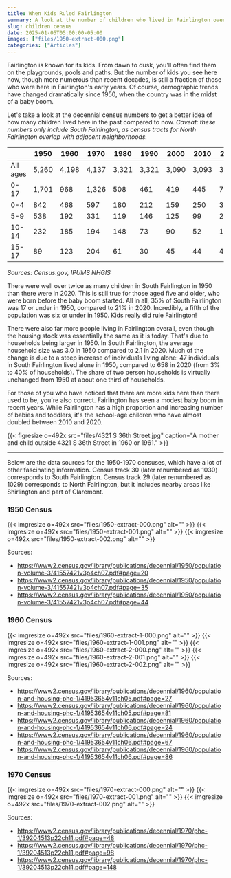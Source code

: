 ```yaml
---
title: When Kids Ruled Fairlington
summary: A look at the number of children who lived in Fairlington over time.
slug: children census
date: 2025-01-05T05:00:00-05:00
images: ["files/1950-extract-000.png"]
categories: ["Articles"]
---
```


Fairlington is known for its kids. From dawn to dusk, you'll often find them on the playgrounds, pools and paths. But the number of kids you see here now, though more numerous than recent decades, is still a fraction of those who were here in Fairlington's early years. Of course, demographic trends have changed dramatically since 1950, when the country was in the midst of a baby boom.

Let's take a look at the decennial census numbers to get a better idea of how many children lived here in the past compared to now. *Caveat: these numbers only include South Fairlington, as census tracts for North Fairlington overlap with adjacent neighborhoods.*

|  | 1950 | 1960 | 1970 | 1980 | 1990 | 2000 | 2010 | 2020 |
| ---- | ---- | ---- | ---- | ---- | ---- | ---- | ---- | ---- |
| All ages | 5,260 | 4,198 | 4,137 | 3,321 | 3,321 | 3,090 | 3,093 | 3,390 |
| 0-17 | 1,701 | 968 | 1,326 | 508 | 461 | 419 | 445 | 706 |
| 0-4 | 842 | 468 | 597 | 180 | 212 | 159 | 250 | 322 |
| 5-9 | 538 | 192 | 331 | 119 | 146 | 125 | 99 | 217 |
| 10-14 | 232 | 185 | 194 | 148 | 73 | 90 | 52 | 125 |
| 15-17 | 89 | 123 | 204 | 61 | 30 | 45 | 44 | 42 |

*Sources: Census.gov, IPUMS NHGIS*

There were well over twice as many children in South Fairlington in 1950 than there were in 2020. This is still true for those aged five and older, who were born before the baby boom started. All in all, 35% of South Fairlington was 17 or under in 1950, compared to 21% in 2020. Incredibly, a fifth of the population was six or under in 1950. Kids really did rule Fairlington!

There were also far more people living in Fairlington overall, even though the housing stock was essentially the same as it is today. That's due to households being larger in 1950. In South Fairlington, the average household size was 3.0 in 1950 compared to 2.1 in 2020. Much of the change is due to a steep increase of individuals living alone: 47 individuals in South Fairlington lived alone in 1950, compared to 658 in 2020 (from 3% to 40% of households). The share of two person households is virtually unchanged from 1950 at about one third of households.

For those of you who have noticed that there are more kids here than there used to be, you're also correct. Fairlington has seen a modest baby boom in recent years. While Fairlington has a high proportion and increasing number of babies and toddlers, it's the school-age children who have almost doubled between 2010 and 2020.

{{< figresize o=492x src="files/4321 S 36th Street.jpg" caption="A mother and child outside 4321 S 36th Street in 1960 or 1961." >}}

---

Below are the data sources for the 1950-1970 censuses, which have a lot of other fascinating information. Census track 30 (later renumbered as 1030) corresponds to South Fairlington. Census track 29 (later renumbered as 1029) corresponds to North Fairlington, but it includes nearby areas like Shirlington and part of Claremont.

### 1950 Census

{{< imgresize o=492x src="files/1950-extract-000.png" alt="" >}}
{{< imgresize o=492x src="files/1950-extract-001.png" alt="" >}}
{{< imgresize o=492x src="files/1950-extract-002.png" alt="" >}}

Sources:

- https://www2.census.gov/library/publications/decennial/1950/population-volume-3/41557421v3p4ch07.pdf#page=20
- https://www2.census.gov/library/publications/decennial/1950/population-volume-3/41557421v3p4ch07.pdf#page=35
- https://www2.census.gov/library/publications/decennial/1950/population-volume-3/41557421v3p4ch07.pdf#page=44

### 1960 Census

{{< imgresize o=492x src="files/1960-extract-1-000.png" alt="" >}}
{{< imgresize o=492x src="files/1960-extract-1-001.png" alt="" >}}
{{< imgresize o=492x src="files/1960-extract-2-000.png" alt="" >}}
{{< imgresize o=492x src="files/1960-extract-2-001.png" alt="" >}}
{{< imgresize o=492x src="files/1960-extract-2-002.png" alt="" >}}

Sources:

- https://www2.census.gov/library/publications/decennial/1960/population-and-housing-phc-1/41953654v11ch05.pdf#page=27
- https://www2.census.gov/library/publications/decennial/1960/population-and-housing-phc-1/41953654v11ch05.pdf#page=81
- https://www2.census.gov/library/publications/decennial/1960/population-and-housing-phc-1/41953654v11ch06.pdf#page=24
- https://www2.census.gov/library/publications/decennial/1960/population-and-housing-phc-1/41953654v11ch06.pdf#page=67
- https://www2.census.gov/library/publications/decennial/1960/population-and-housing-phc-1/41953654v11ch06.pdf#page=86

### 1970 Census

{{< imgresize o=492x src="files/1970-extract-000.png" alt="" >}}
{{< imgresize o=492x src="files/1970-extract-001.png" alt="" >}}
{{< imgresize o=492x src="files/1970-extract-002.png" alt="" >}}

Sources:

- https://www2.census.gov/library/publications/decennial/1970/phc-1/39204513p22ch11.pdf#page=48
- https://www2.census.gov/library/publications/decennial/1970/phc-1/39204513p22ch11.pdf#page=98
- https://www2.census.gov/library/publications/decennial/1970/phc-1/39204513p22ch11.pdf#page=148